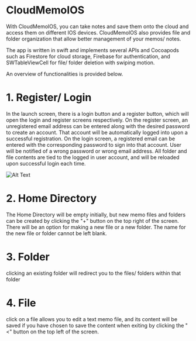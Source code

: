 # CloudMemoIOS
With CloudMemoIOS, you can take notes and save them onto the cloud and access them on different IOS devices. CloudMemoIOS also provides file and folder organization that allow better management of your memos/ notes.

The app is written in swift and implements several APIs and Cocoapods such as Firestore for cloud storage, Firebase for authentication, and SWTableViewCell for file/ folder deletion with swiping motion.

An overview of functionalities is provided below.

# 1. Register/ Login
In the launch screen, there is a login button and a register button, which will open the login and register screens respectively. On the register screen, an unregistered email address can be entered along with the desired password to create an account. That account will be automatically logged into upon a successful registration. On the login screen, a registered email can be entered with the corresponding password to sign into that account. User will be notified of a wrong password or wrong email address. All folder and file contents are tied to the logged in user account, and will be reloaded upon successful login each time.

![Alt Text](https://media.giphy.com/media/xbL9zldUwhCvGO9tWI/giphy.gif)

# 2. Home Directory
The Home Directory will be empty initially, but new memo files and folders can be created by clicking the "+" button on the top right of the screen. There will be an option for making a new file or a new folder. The name for the new file or folder cannot be left blank. 



# 3. Folder
clicking an existing folder will redirect you to the files/ folders within that folder



# 4. File
click on a file allows you to edit a text memo file, and its content will be saved if you have chosen to save the content when exiting by clicking the "<" button on the top left of the screen.


